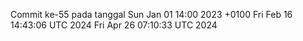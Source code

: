 Commit ke-55 pada tanggal Sun Jan 01 14:00 2023 +0100
Fri Feb 16 14:43:06 UTC 2024
Fri Apr 26 07:10:33 UTC 2024
